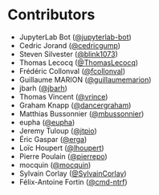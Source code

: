 # Contributors

* JupyterLab Bot ([@jupyterlab-bot](https://crowdin.com/profile/jupyterlab-bot))
* Cedric Jorand ([@cedricgump](https://crowdin.com/profile/cedricgump))
* Steven Silvester ([@blink1073](https://crowdin.com/profile/blink1073))
* Thomas Lecocq ([@ThomasLecocq](https://crowdin.com/profile/ThomasLecocq))
* Frédéric Collonval ([@fcollonval](https://crowdin.com/profile/fcollonval))
* Guillaume MARION ([@guillaumemarion](https://crowdin.com/profile/guillaumemarion))
* jbarh ([@jbarh](https://crowdin.com/profile/jbarh))
* Thomas Vincent ([@vrince](https://crowdin.com/profile/vrince))
* Graham Knapp ([@dancergraham](https://crowdin.com/profile/dancergraham))
* Matthias Bussonnier ([@mbussonnier](https://crowdin.com/profile/mbussonnier))
* eupha ([@eupha](https://crowdin.com/profile/eupha))
* Jeremy Tuloup ([@jtpio](https://crowdin.com/profile/jtpio))
* Éric Gaspar ([@erga](https://crowdin.com/profile/erga))
* Loïc Houpert ([@lhoupert](https://crowdin.com/profile/lhoupert))
* Pierre Poulain ([@pierrepo](https://crowdin.com/profile/pierrepo))
* mocquin ([@mocquin](https://crowdin.com/profile/mocquin))
* Sylvain Corlay ([@SylvainCorlay](https://crowdin.com/profile/SylvainCorlay))
* Félix-Antoine Fortin ([@cmd-ntrf](https://crowdin.com/profile/cmd-ntrf))
